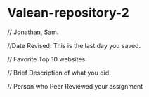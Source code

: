 # Valean-repository-2
// Jonathan, Sam. 

//Date Revised: This is the last day you saved. 

// Favorite Top 10 websites

// Brief Description of what you did. 

// Person who Peer Reviewed your assignment
